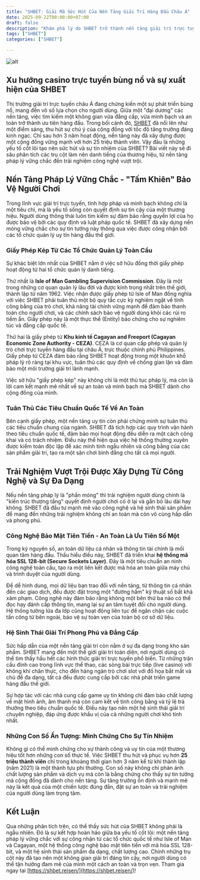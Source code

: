 ```yaml
---
title: "SHBET: Giải Mã Sức Hút Của Nền Tảng Giải Trí Hàng Đầu Châu Á"
date: 2025-09-22T00:00:00+07:00
draft: false
description: "Khám phá lý do SHBET trở thành nền tảng giải trí trực tuyến hàng đầu với hơn 25 triệu thành viên. Bài viết phân tích sâu về tính hợp pháp từ Isle of Man & Cagayan, công nghệ bảo mật SSL 128-bit và trải nghiệm người dùng vượt trội."
tags: ["SHBET"]
categories: ["SHBET"]

---
```

![alt](https://shbet.reisen/wp-content/uploads/2025/09/su-kien-ru-them-ban-nhan-them-qua-shbet.jpg)

## Xu hướng casino trực tuyến bùng nổ và sự xuất hiện của SHBET


Thị trường giải trí trực tuyến châu Á đang chứng kiến một sự phát triển bùng nổ, mang đến vô số lựa chọn cho người dùng. Giữa một "đại dương" các nền tảng, việc tìm kiếm một không gian vừa đẳng cấp, vừa minh bạch và an toàn trở thành ưu tiên hàng đầu. Trong bối cảnh đó, [SHBET](https://shbet.reisen/) đã nổi lên như một điểm sáng, thu hút sự chú ý của cộng đồng với tốc độ tăng trưởng đáng kinh ngạc. Chỉ sau hơn 3 năm hoạt động, nền tảng này đã xây dựng được một cộng đồng vững mạnh với hơn 25 triệu thành viên. Vậy đâu là những yếu tố cốt lõi tạo nên sức hút và sự tín nhiệm của SHBET? Bài viết này sẽ đi sâu phân tích các trụ cột làm nên danh tiếng của thương hiệu, từ nền tảng pháp lý vững chắc đến trải nghiệm công nghệ vượt trội.

## **Nền Tảng Pháp Lý Vững Chắc - "Tấm Khiên" Bảo Vệ Người Chơi**

Trong lĩnh vực giải trí trực tuyến, tính hợp pháp và minh bạch không chỉ là một tiêu chí, mà là yếu tố sống còn quyết định sự tin cậy của một thương hiệu. Người dùng thông thái luôn tìm kiếm sự đảm bảo rằng quyền lợi của họ được bảo vệ bởi các quy định và luật pháp quốc tế. SHBET đã xây dựng nền móng vững chắc cho sự tin tưởng này thông qua việc được công nhận bởi các tổ chức quản lý uy tín hàng đầu thế giới.

### **Giấy Phép Kép Từ Các Tổ Chức Quản Lý Toàn Cầu**

Sự khác biệt lớn nhất của SHBET nằm ở việc sở hữu đồng thời giấy phép hoạt động từ hai tổ chức quản lý danh tiếng.

Thứ nhất là **Isle of Man Gambling Supervision Commission**. Đây là một trong những cơ quan quản lý lâu đời và được kính trọng nhất trên thế giới, thành lập từ năm 1962. Việc nhận được giấy phép từ Isle of Man đồng nghĩa với việc SHBET phải tuân thủ một bộ quy tắc cực kỳ nghiêm ngặt về tính công bằng của trò chơi, khả năng tài chính vững mạnh để đảm bảo thanh toán cho người chơi, và các chính sách bảo vệ người dùng khỏi các rủi ro tiềm ẩn. Giấy phép này là một thực thể (Entity) bảo chứng cho sự nghiêm túc và đẳng cấp quốc tế.

Thứ hai là giấy phép từ **Khu kinh tế Cagayan and Freeport (Cagayan Economic Zone Authority - CEZA)**. CEZA là cơ quan cấp phép và quản lý trò chơi trực tuyến hàng đầu tại châu Á, trực thuộc chính phủ Philippines. Giấy phép từ CEZA đảm bảo rằng SHBET hoạt động trong một khuôn khổ pháp lý rõ ràng tại khu vực, tuân thủ các quy định về chống gian lận và đảm bảo một môi trường giải trí lành mạnh.

Việc sở hữu "giấy phép kép" này không chỉ là một thủ tục pháp lý, mà còn là lời cam kết mạnh mẽ nhất về sự an toàn và minh bạch mà SHBET dành cho cộng đồng của mình.

### **Tuân Thủ Các Tiêu Chuẩn Quốc Tế Về An Toàn**

Bên cạnh giấy phép, một nền tảng uy tín còn phải chứng minh sự tuân thủ các tiêu chuẩn chung của ngành. SHBET đã tích hợp các quy trình vận hành theo tiêu chuẩn quốc tế, đảm bảo mọi hoạt động đều diễn ra một cách công khai và có trách nhiệm. Điều này thể hiện qua việc hệ thống thường xuyên được kiểm toán độc lập để xác minh tính ngẫu nhiên và công bằng của các sản phẩm giải trí, tạo ra một sân chơi bình đẳng cho tất cả mọi người.

## **Trải Nghiệm Vượt Trội Được Xây Dựng Từ Công Nghệ và Sự Đa Dạng**

Nếu nền tảng pháp lý là "phần móng" thì trải nghiệm người dùng chính là "kiến trúc thượng tầng" quyết định người chơi có ở lại và gắn bó lâu dài hay không. SHBET đã đầu tư mạnh mẽ vào công nghệ và hệ sinh thái sản phẩm để mang đến những trải nghiệm không chỉ an toàn mà còn vô cùng hấp dẫn và phong phú.

### **Công Nghệ Bảo Mật Tiên Tiến - An Toàn Là Ưu Tiên Số Một**

Trong kỷ nguyên số, an toàn dữ liệu cá nhân và thông tin tài chính là mối quan tâm hàng đầu. Thấu hiểu điều này, SHBET đã triển khai **hệ thống mã hóa SSL 128-bit (Secure Sockets Layer)**. Đây là một tiêu chuẩn an ninh công nghệ toàn cầu, tạo ra một liên kết được mã hóa an toàn giữa máy chủ và trình duyệt của người dùng.

Để dễ hình dung, mọi dữ liệu bạn trao đổi với nền tảng, từ thông tin cá nhân đến các giao dịch, đều được đặt trong một "đường hầm" kỹ thuật số bất khả xâm phạm. Công nghệ này đảm bảo rằng không một bên thứ ba nào có thể đọc hay đánh cắp thông tin, mang lại sự an tâm tuyệt đối cho người dùng. Hệ thống tường lửa đa lớp cũng hoạt động liên tục để ngăn chặn các cuộc tấn công từ bên ngoài, bảo vệ sự toàn vẹn của toàn bộ cơ sở dữ liệu.

### **Hệ Sinh Thái Giải Trí Phong Phú và Đẳng Cấp**

Sức hấp dẫn của một nền tảng giải trí còn nằm ở sự đa dạng trong kho sản phẩm. SHBET mang đến một thế giới giải trí toàn diện, nơi người dùng có thể tìm thấy hầu hết các hình thức giải trí trực tuyến phổ biến. Từ những trận cầu đỉnh cao trong lĩnh vực thể thao, các sòng bài trực tiếp (live casino) với không khí chân thực, cho đến hàng ngàn trò chơi slot với đồ họa bắt mắt và chủ đề đa dạng, tất cả đều được cung cấp bởi các nhà phát triển game hàng đầu thế giới.

Sự hợp tác với các nhà cung cấp game uy tín không chỉ đảm bảo chất lượng về mặt hình ảnh, âm thanh mà còn cam kết về tính công bằng và tỷ lệ trả thưởng theo tiêu chuẩn quốc tế. Điều này tạo nên một hệ sinh thái giải trí chuyên nghiệp, đáp ứng được khẩu vị của cả những người chơi khó tính nhất.

### **Những Con Số Ấn Tượng: Minh Chứng Cho Sự Tín Nhiệm**

Không gì có thể minh chứng cho sự thành công và uy tín của một thương hiệu tốt hơn những con số thực tế. Việc SHBET thu hút và phục vụ hơn **25 triệu thành viên** chỉ trong khoảng thời gian hơn 3 năm kể từ khi thành lập (năm 2021) là một thành tựu phi thường. Con số này không chỉ phản ánh chất lượng sản phẩm và dịch vụ mà còn là bằng chứng cho thấy sự tin tưởng mà cộng đồng đã dành cho nền tảng. Sự tăng trưởng ổn định và mạnh mẽ này là kết quả của một chiến lược đúng đắn, đặt sự an toàn và trải nghiệm của người dùng làm trọng tâm.

## **Kết Luận**

Qua những phân tích trên, có thể thấy sức hút của SHBET không phải là ngẫu nhiên. Đó là sự kết hợp hoàn hảo giữa ba yếu tố cốt lõi: một nền tảng pháp lý vững chắc với sự công nhận từ các tổ chức quốc tế như Isle of Man và Cagayan, một hệ thống công nghệ bảo mật tiên tiến với mã hóa SSL 128-bit, và một hệ sinh thái sản phẩm đa dạng, chất lượng cao. Chính những trụ cột này đã tạo nên một không gian giải trí đáng tin cậy, nơi người dùng có thể tận hưởng đam mê của mình một cách an toàn và trọn vẹn. Tham gia ngay tại [https://shbet.reisen/](https://shbet.reisen/)!